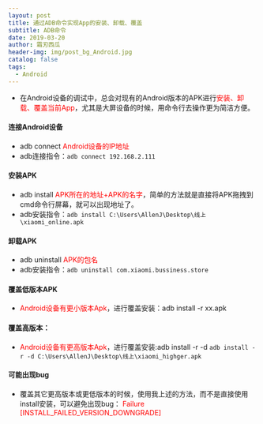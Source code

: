 ```yaml
---
layout: post
title: 通过ADB命令实现App的安装、卸载、覆盖
subtitle: ADB命令
date: 2019-03-20
author: 霜刃西瓜
header-img: img/post_bg_Android.jpg
catalog: false
tags:
  - Android
---
```


-  在Android设备的调试中，总会对现有的Android版本的APK进行<font color=red>安装、卸载、覆盖当前App</font>，尤其是大屏设备的时候，用命令行去操作更为简洁方便。

#### 连接Android设备
- adb connect <font color =red>Android设备的IP地址</font>
- adb连接指令：`adb connect 192.168.2.111 ` 
#### 安装APK
- adb install <font color=red>APK所在的地址+APK的名字</font>，简单的方法就是直接将APK拖拽到cmd命令行屏幕，就可以出现地址了。
- adb安装指令：`adb install C:\Users\AllenJ\Desktop\线上\xiaomi_online.apk `
#### 卸载APK
- adb uninstall <font color=red>APK的包名</font> 
- adb安装指令：`adb uninstall com.xiaomi.bussiness.store `
 #### 覆盖低版本APK
- <font color=red>Android设备有更小版本Apk</font>，进行覆盖安装：adb  install -r xx.apk
#### 覆盖高版本：
- <font color=red>Android设备有更高版本Apk</font>，进行覆盖安装:adb  install -r -d 
  `adb install -r -d C:\Users\AllenJ\Desktop\线上\xiaomi_highger.apk `

#### 可能出现bug
- 覆盖其它更高版本或更低版本的时候，使用我上述的方法，而不是直接使用install安装，可以避免出现bug：
   <font color=red>Failure [INSTALL_FAILED_VERSION_DOWNGRADE]</font>